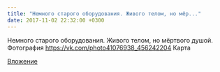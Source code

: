 ```yaml
---
title: "Немного старого оборудования. Живого телом, но мёр..."
date: 2017-11-02 22:32:00 +0300
---
```


Немного старого оборудования. Живого телом, но мёртвого душой.
Фотография
https://vk.com/photo41076938_456242204
Карта

[Вложение](https://vk.com/photo41076938_456242204)
